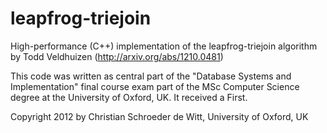 # leapfrog-triejoin
High-performance (C++) implementation of the leapfrog-triejoin algorithm by Todd Veldhuizen (http://arxiv.org/abs/1210.0481)

This code was written as central part of the "Database Systems and Implementation" final course exam part of the MSc Computer Science degree at the University of Oxford, UK. It received a First.

Copyright 2012 by Christian Schroeder de Witt, University of Oxford, UK
